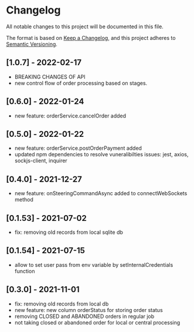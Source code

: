 # Changelog

All notable changes to this project will be documented in this file.

The format is based on [Keep a Changelog](https://keepachangelog.com/en/1.0.0/),
and this project adheres to [Semantic Versioning](https://semver.org/spec/v2.0.0.html).

## [1.0.7] - 2022-02-17
- BREAKING CHANGES OF API
- new control flow of order processing based on stages. 

## [0.6.0] - 2022-01-24
- new feature: orderService.cancelOrder added 

## [0.5.0] - 2022-01-22
- new feature: orderService.postOrderPayment added 
- updated npm dependencies to resolve vuneralibilties issues:  jest, axios, sockjs-client, inquirer

## [0.4.0] - 2021-12-27
- new feature: onSteeringCommandAsync added to connectWebSockets method

## [0.1.53] - 2021-07-02

- fix: removing old records from local sqlite db

## [0.1.54] - 2021-07-15

- allow to set user pass from env variable by setInternalCredentials function

## [0.3.0] - 2021-11-01

- fix: removing old records from local db
- new feature: new column orderStatus for storing order status
- removing CLOSED and ABANDONED orders in regular job
- not taking closed or abandoned order for local or central processing

